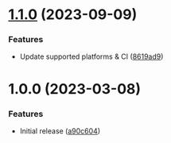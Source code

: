 # [1.1.0](https://github.com/de-it-krachten/ansible-role-logrotate/compare/v1.0.0...v1.1.0) (2023-09-09)


### Features

* Update supported platforms & CI ([8619ad9](https://github.com/de-it-krachten/ansible-role-logrotate/commit/8619ad925115ad254c73fd4f8d3f3e571617d16c))

# 1.0.0 (2023-03-08)


### Features

* Initial release ([a90c604](https://github.com/de-it-krachten/ansible-role-logrotate/commit/a90c604506b99d43b96c3dca44ad192f96e225fa))
